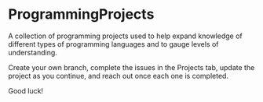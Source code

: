 # ProgrammingProjects
A collection of programming projects used to help expand knowledge of different types of programming languages and to gauge levels of understanding.

Create your own branch, complete the issues in the Projects tab, update the project as you continue, and reach out once each one is completed.

Good luck!
